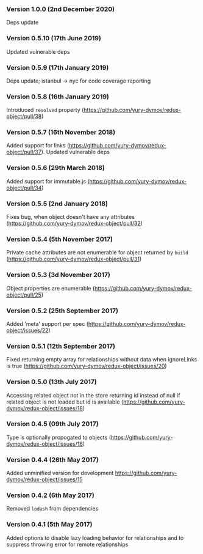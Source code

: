 ### Version 1.0.0 (2nd December 2020)
Deps update

### Version 0.5.10 (17th June 2019)
Updated vulnerable deps

### Version 0.5.9 (17th January 2019)
Deps update; istanbul -> nyc for code coverage reporting

### Version 0.5.8 (16th January 2019)
Introduced `resolved` property (https://github.com/yury-dymov/redux-object/pull/38)

### Version 0.5.7 (16th November 2018)
Added support for links (https://github.com/yury-dymov/redux-object/pull/37). Updated vulnerable deps

### Version 0.5.6 (29th March 2018)
Added support for immutable.js (https://github.com/yury-dymov/redux-object/pull/34)

### Version 0.5.5 (2nd January 2018)
Fixes bug, when object doesn't have any attributes (https://github.com/yury-dymov/redux-object/pull/32)

### Version 0.5.4 (5th November 2017)
Private cache attributes are not enumerable for object returned by `build` (https://github.com/yury-dymov/redux-object/pull/31)

### Version 0.5.3 (3d November 2017)
Object properties are enumerable (https://github.com/yury-dymov/redux-object/pull/25)

### Version 0.5.2 (25th September 2017)
Added 'meta' support per spec (https://github.com/yury-dymov/redux-object/issues/22)

### Version 0.5.1 (12th September 2017)
Fixed returning empty array for relationships without data when ignoreLinks is true (https://github.com/yury-dymov/redux-object/issues/20)

### Version 0.5.0 (13th July 2017)
Accessing related object not in the store returning id instead of null if related object is not loaded but id is available (https://github.com/yury-dymov/redux-object/issues/18)

### Version 0.4.5 (09th July 2017)
Type is optionally propogated to objects (https://github.com/yury-dymov/redux-object/issues/16)

### Version 0.4.4 (26th May 2017)
Added unminified version for development https://github.com/yury-dymov/redux-object/issues/15

### Version 0.4.2 (6th May 2017)
Removed `lodash` from dependencies

### Version 0.4.1 (5th May 2017)
Added options to disable lazy loading behavior for relationships and to suppress throwing error for remote relationships
